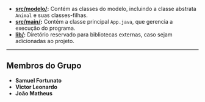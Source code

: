
- **[src/modelo/](src/modelo/):** Contém as classes do modelo, incluindo a classe abstrata `Animal` e suas classes-filhas.
- **[src/main/](src/main/):** Contém a classe principal `App.java`, que gerencia a execução do programa.
- **[lib/](lib/):** Diretório reservado para bibliotecas externas, caso sejam adicionadas ao projeto.

---

## Membros do Grupo
- **Samuel Fortunato**
- **Victor Leonardo**
- **João Matheus**
